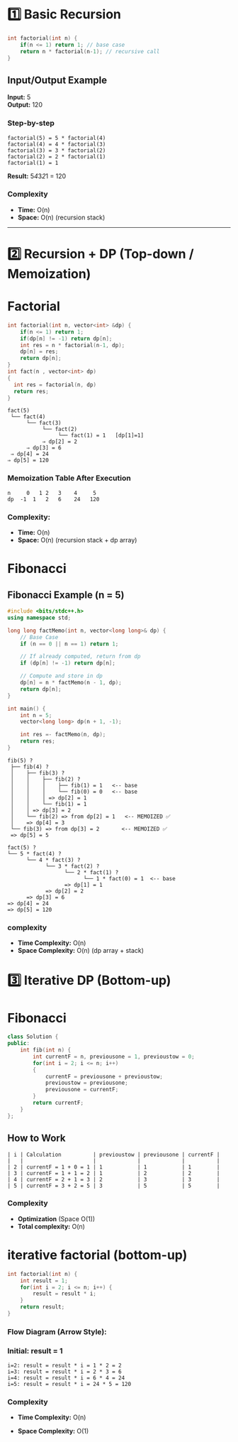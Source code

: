 # 1️⃣ Basic Recursion

```cpp
int factorial(int n) {
    if(n <= 1) return 1; // base case
    return n * factorial(n-1); // recursive call
}
```

## Input/Output Example

**Input:** 5  
**Output:** 120

### Step-by-step

```
factorial(5) = 5 * factorial(4)
factorial(4) = 4 * factorial(3)
factorial(3) = 3 * factorial(2)
factorial(2) = 2 * factorial(1)
factorial(1) = 1
```

**Result:** 5*4*3*2*1 = 120

### Complexity

- **Time:** O(n)
- **Space:** O(n) (recursion stack)

---

# 2️⃣ Recursion + DP (Top-down / Memoization)

# Factorial

```cpp
int factorial(int n, vector<int> &dp) {
    if(n <= 1) return 1;
    if(dp[n] != -1) return dp[n];
    int res = n * factorial(n-1, dp);
    dp[n] = res;
    return dp[n];
}
int fact(n , vector<int> dp)
{
  int res = factorial(n, dp)
  return res;
}
```

```
fact(5)
 └── fact(4)
      └── fact(3)
           └── fact(2)
                └── fact(1) = 1   [dp[1]=1]
           ⇒ dp[2] = 2
      ⇒ dp[3] = 6
 ⇒ dp[4] = 24
⇒ dp[5] = 120
```

### Memoization Table After Execution

```
n	  0	  1	2	3	 4	   5
dp	-1	1	2	6	 24	  120
```

### Complexity:

- **Time:** O(n)
- **Space:** O(n) (recursion stack + dp array)

# Fibonacci

## Fibonacci Example (n = 5)

```cpp
#include <bits/stdc++.h>
using namespace std;

long long factMemo(int n, vector<long long>& dp) {
    // Base Case
    if (n == 0 || n == 1) return 1;

    // If already computed, return from dp
    if (dp[n] != -1) return dp[n];

    // Compute and store in dp
    dp[n] = n * factMemo(n - 1, dp);
    return dp[n];
}

int main() {
    int n = 5;
    vector<long long> dp(n + 1, -1);

    int res =- factMemo(n, dp);
    return res;
}

```

```
fib(5) ?
 ├── fib(4) ?
 │    ├── fib(3) ?
 │    │    ├── fib(2) ?
 │    │    │    ├── fib(1) = 1   <-- base
 │    │    │    └── fib(0) = 0   <-- base
 │    │    │ => dp[2] = 1
 │    │    └── fib(1) = 1
 │    │ => dp[3] = 2
 │    └── fib(2) => from dp[2] = 1   <-- MEMOIZED ✅
 │    => dp[4] = 3
 └── fib(3) => from dp[3] = 2       <-- MEMOIZED ✅
 => dp[5] = 5
```

```
fact(5) ?
└── 5 * fact(4) ?
      └── 4 * fact(3) ?
            └── 3 * fact(2) ?
                  └── 2 * fact(1) ?
                        └── 1 * fact(0) = 1  <-- base
                  => dp[1] = 1
            => dp[2] = 2
      => dp[3] = 6
=> dp[4] = 24
=> dp[5] = 120
```

### complexity

- **Time Complexity:** O(n)
- **Space Complexity:** O(n) (dp array + stack)

# 3️⃣ Iterative DP (Bottom-up)

# Fibonacci

```cpp
class Solution {
public:
    int fib(int n) {
        int currentF = n, previousone = 1, previoustow = 0;
        for(int i = 2; i <= n; i++)
        {
            currentF = previousone + previoustow;
            previoustow = previousone;
            previousone = currentF;
        }
        return currentF;
    }
};
```

## How to Work

```
| i | Calculation          | previoustow | previousone | currentF |
|   |                      |             |             |          |
| 2 | currentF = 1 + 0 = 1 | 1           | 1           | 1        |
| 3 | currentF = 1 + 1 = 2 | 1           | 2           | 2        |
| 4 | currentF = 2 + 1 = 3 | 2           | 3           | 3        |
| 5 | currentF = 3 + 2 = 5 | 3           | 5           | 5        |

```

### Complexity

- **Optimization** (Space O(1))
- **Total complexity:** O(n)

# iterative factorial (bottom-up)

```cpp
int factorial(int n) {
    int result = 1;
    for(int i = 2; i <= n; i++) {
        result = result * i;
    }
    return result;
}

```

### Flow Diagram (Arrow Style):

### Initial: result = 1

```
i=2: result = result * i = 1 * 2 = 2
i=3: result = result * i = 2 * 3 = 6
i=4: result = result * i = 6 * 4 = 24
i=5: result = result * i = 24 * 5 = 120
```

### Complexity

- **Time Complexity:** O(n)

- **Space Complexity:** O(1)
